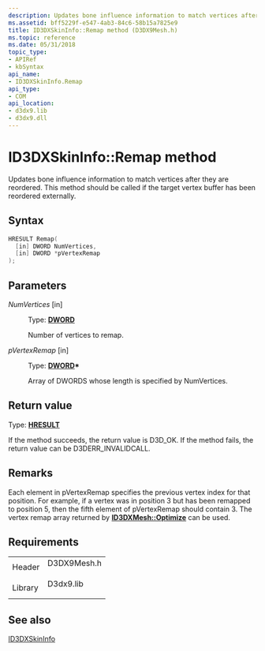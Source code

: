 ```yaml
---
description: Updates bone influence information to match vertices after they are reordered. This method should be called if the target vertex buffer has been reordered externally.
ms.assetid: bff5229f-e547-4ab3-84c6-58b15a7825e9
title: ID3DXSkinInfo::Remap method (D3DX9Mesh.h)
ms.topic: reference
ms.date: 05/31/2018
topic_type: 
- APIRef
- kbSyntax
api_name: 
- ID3DXSkinInfo.Remap
api_type: 
- COM
api_location: 
- d3dx9.lib
- d3dx9.dll
---
```


# ID3DXSkinInfo::Remap method

Updates bone influence information to match vertices after they are reordered. This method should be called if the target vertex buffer has been reordered externally.

## Syntax


```C++
HRESULT Remap(
  [in] DWORD NumVertices,
  [in] DWORD *pVertexRemap
);
```



## Parameters

<dl> <dt>

*NumVertices* \[in\]
</dt> <dd>

Type: **[**DWORD**](../winprog/windows-data-types.md)**

Number of vertices to remap.

</dd> <dt>

*pVertexRemap* \[in\]
</dt> <dd>

Type: **[**DWORD**](../winprog/windows-data-types.md)\***

Array of DWORDS whose length is specified by NumVertices.

</dd> </dl>

## Return value

Type: **[**HRESULT**](https://msdn.microsoft.com/library/Bb401631(v=MSDN.10).aspx)**

If the method succeeds, the return value is D3D\_OK. If the method fails, the return value can be D3DERR\_INVALIDCALL.

## Remarks

Each element in pVertexRemap specifies the previous vertex index for that position. For example, if a vertex was in position 3 but has been remapped to position 5, then the fifth element of pVertexRemap should contain 3. The vertex remap array returned by [**ID3DXMesh::Optimize**](id3dxmesh--optimize.md) can be used.

## Requirements



|                    |                                                                                        |
|--------------------|----------------------------------------------------------------------------------------|
| Header<br/>  | <dl> <dt>D3DX9Mesh.h</dt> </dl> |
| Library<br/> | <dl> <dt>D3dx9.lib</dt> </dl>   |



## See also

<dl> <dt>

[ID3DXSkinInfo](id3dxskininfo.md)
</dt> </dl>

 

 
